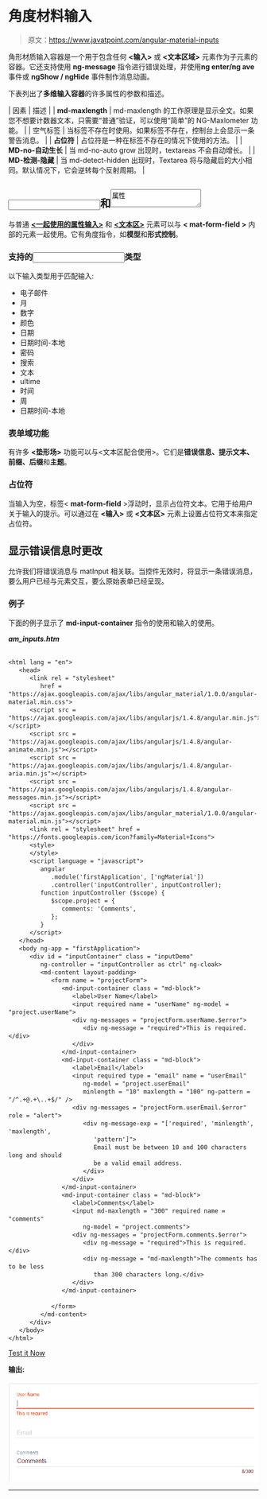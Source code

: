 # 角度材料输入

> 原文：<https://www.javatpoint.com/angular-material-inputs>

角形材质输入容器是一个用于包含任何 **<输入>** 或 **<文本区域>** 元素作为子元素的容器。它还支持使用 **ng-message** 指令进行错误处理，并使用**ng enter/ng ave**事件或 **ngShow / ngHide** 事件制作消息动画。

下表列出了**多维输入容器**的许多属性的参数和描述。

| 因素 | 描述 |
| **md-maxlength** | md-maxlength 的工作原理是显示全文。如果您不想要计数器文本，只需要“普通”验证，可以使用“简单”的 NG-Maxlometer 功能。 |
| 空气标签 | 当标签不存在时使用。如果标签不存在，控制台上会显示一条警告消息。 |
| **占位符** | 占位符是一种在标签不存在的情况下使用的方法。 |
| **MD-no-自动生长** | 当 md-no-auto grow 出现时，textareas 不会自动增长。 |
| **MD-检测-隐藏** | 当 md-detect-hidden 出现时，Textarea 将与隐藏后的大小相同。默认情况下，它会逆转每个反射周期。 |

## <input>和<textarea>属性</textarea>

与普通 [**<一起使用的属性输入>**](https://www.javatpoint.com/html-input-tag) 和 [**<文本区>**](https://www.javatpoint.com/html-textarea) 元素可以与 **< mat-form-field >** 内部的元素一起使用。它有角度指令，如**模型**和**形式控制**。

### 支持的<input>类型

以下输入类型用于匹配输入:

*   电子邮件
*   月
*   数字
*   颜色
*   日期
*   日期时间-本地
*   密码
*   搜索
*   文本
*   ultime
*   时间
*   周
*   日期时间-本地

### 表单域功能

有许多 **<垫形场>** 功能可以与<文本区配合使用>。它们是**错误信息、提示文本、前缀、后缀**和**主题**。

### 占位符

当输入为空，标签< **mat-form-field** >浮动时，显示占位符文本。它用于给用户关于输入的提示。可以通过在 **<输入>** 或 **<文本区>** 元素上设置占位符文本来指定占位符。

## 显示错误信息时更改

<mat-form-field>允许我们将错误消息与 matInput 相关联。当控件无效时，将显示一条错误消息，要么用户已经与元素交互，要么原始表单已经呈现。</mat-form-field>

### 例子

下面的例子显示了 **md-input-container** 指令的使用和输入的使用。

***am_inputs.htm***

```

<html lang = "en">
   <head>
      <link rel = "stylesheet"
         href = "https://ajax.googleapis.com/ajax/libs/angular_material/1.0.0/angular-material.min.css">
      <script src = "https://ajax.googleapis.com/ajax/libs/angularjs/1.4.8/angular.min.js"></script>
      <script src = "https://ajax.googleapis.com/ajax/libs/angularjs/1.4.8/angular-animate.min.js"></script>
      <script src = "https://ajax.googleapis.com/ajax/libs/angularjs/1.4.8/angular-aria.min.js"></script>
      <script src = "https://ajax.googleapis.com/ajax/libs/angularjs/1.4.8/angular-messages.min.js"></script>
      <script src = "https://ajax.googleapis.com/ajax/libs/angular_material/1.0.0/angular-material.min.js"></script>
      <link rel = "stylesheet" href = "https://fonts.googleapis.com/icon?family=Material+Icons">
      <style>
      </style>
      <script language = "javascript">
         angular
            .module('firstApplication', ['ngMaterial'])
            .controller('inputController', inputController);
         function inputController ($scope) {
            $scope.project = {
               comments: 'Comments',    
            };
         }                 
      </script>     	  
   </head>
   <body ng-app = "firstApplication"> 
      <div id = "inputContainer" class = "inputDemo"
         ng-controller = "inputController as ctrl" ng-cloak>
         <md-content layout-padding>
            <form name = "projectForm">
               <md-input-container class = "md-block">
                  <label>User Name</label>
                  <input required name = "userName" ng-model = "project.userName">
                  <div ng-messages = "projectForm.userName.$error">
                     <div ng-message = "required">This is required.</div>
                  </div>
               </md-input-container>
               <md-input-container class = "md-block">
                  <label>Email</label>
                  <input required type = "email" name = "userEmail"
                     ng-model = "project.userEmail"
                     minlength = "10" maxlength = "100" ng-pattern = "/^.+@.+\..+$/" />
                  <div ng-messages = "projectForm.userEmail.$error" role = "alert">
                     <div ng-message-exp = "['required', 'minlength', 'maxlength',
                        'pattern']">
                        Email must be between 10 and 100 characters long and should
                        be a valid email address.
                     </div>
                  </div>
               </md-input-container>
               <md-input-container class = "md-block">
                  <label>Comments</label>
                  <input md-maxlength = "300" required name = "comments"
                     ng-model = "project.comments">
                  <div ng-messages = "projectForm.comments.$error">
                     <div ng-message = "required">This is required.</div>
                     <div ng-message = "md-maxlength">The comments has to be less
                        than 300 characters long.</div>
                  </div>
               </md-input-container>

            </form>
         </md-content>
      </div>
   </body>
</html>

```

[Test it Now](https://www.javatpoint.com/oprweb/test.jsp?filename=angular-material-inputs1)

**输出:**

![Angular Material Inputs](img/4121861b50c203efbe5d1636dbb96ba9.png)

* * *